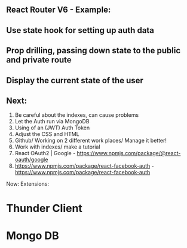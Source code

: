 ## React Router V6 - Example:

## Use state hook for setting up auth data

## Prop drilling, passing down state to the public and private route

## Display the current state of the user

## Next:
1. Be careful about the indexes, can cause problems
2. Let the Auth run via MongoDB
3. Using of an (JWT) Auth Token 
4. Adjust the CSS and HTML
5. Github/ Working on 2 different work places/ Manage it better!
6. Work with indexes/ make a tutorial
7. React OAuth2 | Google - https://www.npmjs.com/package/@react-oauth/google
8. https://www.npmjs.com/package/react-facebook-auth - https://www.npmjs.com/package/react-facebook-auth


Now: 
Extensions:
# Thunder Client
# Mongo DB